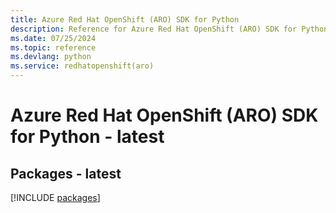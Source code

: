```yaml
---
title: Azure Red Hat OpenShift (ARO) SDK for Python
description: Reference for Azure Red Hat OpenShift (ARO) SDK for Python
ms.date: 07/25/2024
ms.topic: reference
ms.devlang: python
ms.service: redhatopenshift(aro)
---
```

# Azure Red Hat OpenShift (ARO) SDK for Python - latest
## Packages - latest
[!INCLUDE [packages](red-hat-openshift-(aro)-index.md)]
